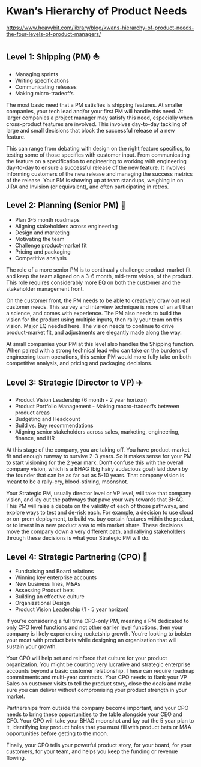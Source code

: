 # Kwan’s Hierarchy of Product Needs

https://www.heavybit.com/library/blog/kwans-hierarchy-of-product-needs-the-four-levels-of-product-managers/


## Level 1: Shipping (PM) ⛵

* Managing sprints
* Writing specifications
* Communicating releases
* Making micro-tradeoffs

The most basic need that a PM satisfies is shipping features. At smaller
companies, your tech lead and/or your first PM will handle this need. At larger
companies a project manager may satisfy this need, especially when cross-product
features are involved. This involves day-to-day tackling of large and small
decisions that block the successful release of a new feature.

This can range from debating with design on the right feature specifics, to
testing some of those specifics with customer input. From communicating the
feature on a specification to engineering to working with engineering day-to-day
to ensure a successful release of the new feature. It involves informing
customers of the new release and managing the success metrics of the release.
Your PM is showing up at team standups, weighing in on JIRA and Invision (or
equivalent), and often participating in retros.


## Level 2: Planning (Senior PM) 🚂

* Plan 3-5 month roadmaps
* Aligning stakeholders across engineering
* Design and marketing
* Motivating the team
* Challenge product-market fit
* Pricing and packaging
* Competitive analysis

The role of a more senior PM is to continually challenge product-market fit and
keep the team aligned on a 3-6 month, mid-term vision, of the product. This role
requires considerably more EQ on both the customer and the stakeholder
management front.

On the customer front, the PM needs to be able to creatively draw out real
customer needs. This survey and interview technique is more of an art than a
science, and comes with experience. The PM also needs to build the vision for
the product using multiple inputs, then rally your team on this vision. Major EQ
needed here. The vision needs to continue to drive product-market fit, and
adjustments are elegantly made along the way.

At small companies your PM at this level also handles the Shipping function.
When paired with a strong technical lead who can take on the burdens of
engineering team operations, this senior PM would more fully take on both
competitive analysis, and pricing and packaging decisions.


## Level 3: Strategic (Director to VP) ✈️

* Product Vision Leadership (6 month - 2 year horizon)
* Product Portfolio Management - Making macro-tradeoffs between product areas
* Budgeting and Headcount
* Build vs. Buy recommendations
* Aligning senior stakeholders across sales, marketing, engineering, finance, and HR

At this stage of the company, you are taking off. You have product-market fit
and enough runway to survive 2-3 years. So it makes sense for your PM to start
visioning for the 2 year mark. Don’t confuse this with the overall company
vision, which is a BHAG (big hairy audacious goal) laid down by the founder that
can be as far out as 5-10 years. That company vision is meant to be a rally-cry,
blood-stirring, moonshot.

Your Strategic PM, usually director level or VP level, will take that company
vision, and lay out the pathways that pave your way towards that BHAG. This PM
will raise a debate on the validity of each of those pathways, and explore ways
to test and de-risk each. For example, a decision to use cloud or on-prem
deployment, to build vs. buy certain features within the product, or to invest
in a new product area to win market share. These decisions move the company down
a very different path, and rallying stakeholders through these decisions is what
your Strategic PM will do.


## Level 4: Strategic Partnering (CPO) 🚀

* Fundraising and Board relations
* Winning key enterprise accounts
* New business lines, M&As
* Assessing Product bets
* Building an effective culture
* Organizational Design
* Product Vision Leadership (1 - 5 year horizon)

If you’re considering a full time CPO-only PM, meaning a PM dedicated to only
CPO level functions and not other earlier level functions, then your company is
likely experiencing rocketship growth. You’re looking to bolster your moat with
product bets while designing an organization that will sustain your growth.

Your CPO will help set and reinforce that culture for your product organization.
You might be courting very lucrative and strategic enterprise accounts beyond a
basic customer relationship. These can require roadmap commitments and
multi-year contracts. Your CPO needs to flank your VP Sales on customer visits
to tell the product story, close the deals and make sure you can deliver without
compromising your product strength in your market.

Partnerships from outside the company become important, and your CPO needs to
bring these opportunities to the table alongside your CEO and CFO. Your CPO will
take your BHAG moonshot and lay out the 5 year plan to it, identifying key
product holes that you must fill with product bets or M&A opportunities before
getting to the moon.

Finally, your CPO tells your powerful product story, for your board, for your
customers, for your team, and helps you keep the funding or revenue flowing.
